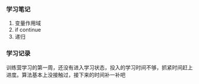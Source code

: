 ### 学习笔记

1. 变量作用域
2. if continue
3. 递归



### 学习记录

训练营学习的第一周，还没有进入学习状态，投入的学习时间不够，抓紧时间赶上进度。算法基本上没接触过，接下来的时间补一补吧


